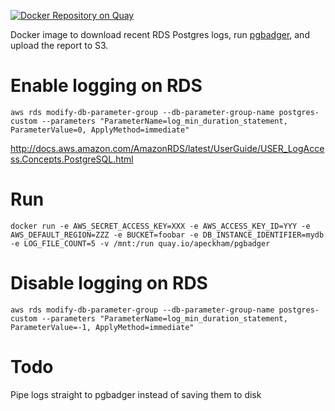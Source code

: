 [![Docker Repository on Quay](https://quay.io/repository/apeckham/pgbadger/status "Docker Repository on Quay")](https://quay.io/repository/apeckham/pgbadger)

Docker image to download recent RDS Postgres logs, run [pgbadger](https://github.com/dalibo/pgbadger), and upload the report to S3.

# Enable logging on RDS
```aws rds modify-db-parameter-group --db-parameter-group-name postgres-custom --parameters "ParameterName=log_min_duration_statement, ParameterValue=0, ApplyMethod=immediate"```

http://docs.aws.amazon.com/AmazonRDS/latest/UserGuide/USER_LogAccess.Concepts.PostgreSQL.html

# Run
```docker run -e AWS_SECRET_ACCESS_KEY=XXX -e AWS_ACCESS_KEY_ID=YYY -e AWS_DEFAULT_REGION=ZZZ -e BUCKET=foobar -e DB_INSTANCE_IDENTIFIER=mydb -e LOG_FILE_COUNT=5 -v /mnt:/run quay.io/apeckham/pgbadger```

# Disable logging on RDS
```aws rds modify-db-parameter-group --db-parameter-group-name postgres-custom --parameters "ParameterName=log_min_duration_statement, ParameterValue=-1, ApplyMethod=immediate"```

# Todo
Pipe logs straight to pgbadger instead of saving them to disk